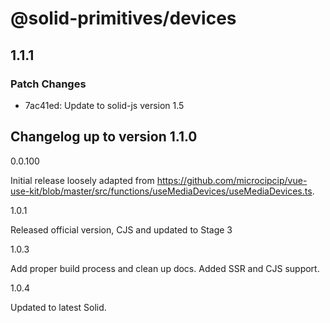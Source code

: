# @solid-primitives/devices

## 1.1.1

### Patch Changes

- 7ac41ed: Update to solid-js version 1.5

## Changelog up to version 1.1.0

0.0.100

Initial release loosely adapted from https://github.com/microcipcip/vue-use-kit/blob/master/src/functions/useMediaDevices/useMediaDevices.ts.

1.0.1

Released official version, CJS and updated to Stage 3

1.0.3

Add proper build process and clean up docs. Added SSR and CJS support.

1.0.4

Updated to latest Solid.
